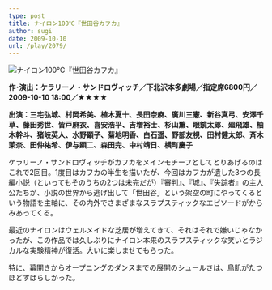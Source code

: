 ```yaml
---
type: post
title: ナイロン100℃『世田谷カフカ』
author: sugi
date: 2009-10-10
url: /play/2079/
---
```

<img src="/images/play/20091010.jpg" alt="ナイロン100℃『世田谷カフカ』" class="alignleft" />

**作･演出：ケラリーノ・サンドロヴィッチ／下北沢本多劇場／指定席6800円／2009-10-10 18:00／★★★★**

**出演：三宅弘城、村岡希美、植木夏十、長田奈麻、廣川三憲、新谷真弓、安澤千草、藤田秀世、皆戸麻衣、喜安浩平、吉増裕士、杉山薫、眼鏡太郎、廻飛雄、柚木幹斗、猪岐英人、水野顕子、菊地明香、白石遥、野部友視、田村健太郎、斉木茉奈、田仲祐希、伊与顕二、森田完、中村靖日、横町慶子**

ケラリーノ・サンドロヴィッチがカフカをメインモチーフとしてとりあげるのはこれで2回目。1度目はカフカの半生を描いたが、今回はカフカが遺した3つの長編小説（といってもそのうちの2つは未完だが）『審判』、『城』、『失踪者』の主人公たちが、小説の世界から逃げ出して「世田谷」という架空の町にやってくるという物語を主軸に、その内外でさまざまなスラプスティックなエピソードがからみあってくる。

最近のナイロンはウェルメイドな芝居が増えてきて、それはそれで嫌いじゃなかったが、この作品では久しぶりにナイロン本来のスラプスティックな笑いとラジカルな実験精神が復活。大いに楽しませてもらった。

特に、幕開きからオープニングのダンスまでの展開のシュールさは、鳥肌がたつほどすばらしかった。
